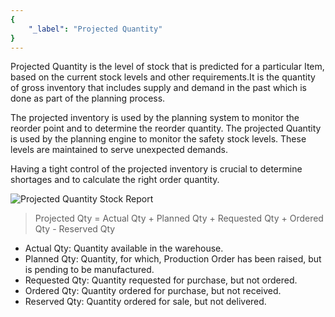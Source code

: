 ```yaml
---
{
	"_label": "Projected Quantity"
}
---
```


Projected Quantity is the level of stock that is predicted for a particular Item, based on the current stock levels and other requirements.It is the quantity of gross inventory that includes supply and demand in the past which is done as part of the planning process.

The projected inventory is used by the planning system to monitor the reorder point and to determine the reorder quantity. The projected Quantity is used by the planning engine to monitor the safety stock levels. These levels are maintained to serve unexpected demands.

Having a tight control of the projected inventory is crucial to determine shortages and to calculate the right order quantity.



![Projected Quantity Stock Report](img/projected-quantity-stock-report.png)





> Projected Qty = Actual Qty + Planned Qty + Requested Qty + Ordered Qty - Reserved Qty

- Actual Qty: Quantity available in the warehouse.
- Planned Qty: Quantity, for which, Production Order has been raised, but is pending to be manufactured.
- Requested Qty: Quantity requested for purchase, but not ordered.
- Ordered Qty: Quantity ordered for purchase, but not received.
- Reserved Qty: Quantity ordered for sale, but not delivered.